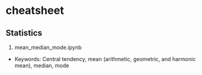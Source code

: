 # cheatsheet

## Statistics
1. mean_median_mode.ipynb
- Keywords: Central tendency, mean (arithmetic, geometric, and harmonic mean), median, mode
